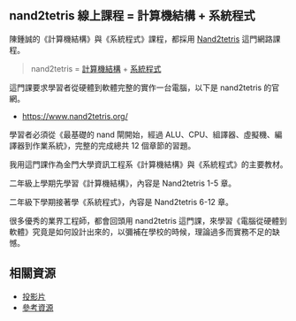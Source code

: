 ## nand2tetris 線上課程 = 計算機結構 + 系統程式


陳鍾誠的《計算機結構》與《系統程式》課程，都採用 [Nand2tetris](http://nand2tetris.org/) 這門網路課程。

> nand2tetris = [計算機結構](./計算機結構) + [系統程式](./系統程式)

這門課要求學習者從硬體到軟體完整的實作一台電腦，以下是 nand2tetris 的官網。

* https://www.nand2tetris.org/

學習者必須從《最基礎的 nand 閘開始，經過 ALU、CPU、組譯器、虛擬機、編譯器到作業系統》，完整的完成總共 12 個章節的習題。

我用這門課作為金門大學資訊工程系《計算機結構》與《系統程式》的主要教材。

二年級上學期先學習《計算機結構》，內容是 Nand2tetris 1-5 章。

二年級下學期接著學《系統程式》，內容是 Nand2tetris 6-12 章。

很多優秀的業界工程師，都會回頭用 nand2tetris 這門課，來學習《電腦從硬體到軟體》究竟是如何設計出來的，以彌補在學校的時候，理論過多而實務不足的缺憾。

## 相關資源

* [投影片](./nand2tetris/slide)
* [參考資源](./nand2tetris/reference)
